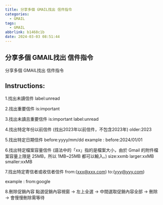 ```yaml
---
title: 分享多個 GMAIL找出 信件指令
categories:
  - GMAIL
tags:
  - GMAIL
abbrlink: b1468c1b
date: 2024-03-03 08:51:44
---
```

分享多個 GMAIL找出 信件指令
-----------------------------------------------------------------------------------------------
<!--more-->
分享多個 GMAIL找出 信件指令

Instructions:
-----------------------------------------------------------------------------------------------
1.找出未讀信件
label:unread

2.找出重要信件
is:important

3.找出未讀且重要信件
is:important label:unread

4.找出特定年份以前信件 (找出2023年以前信件，不包含2023年)
older:2023

5.找出特定日期信件
before:yyyy/mm/dd
example : before:2024/01/01

6.找出特定檔案容量信件 (語法中的「xx」指的是檔案大小，由於 Gmail 的附件檔案容量上限是 25MB，所以 1MB~25MB 都可以輸入。)
size:xxmb
larger:xxMB
smaller:xxMB

7.找出特定寄信者或收信者信件
from:(xxx@xxx.com)
to:(yyy@yyy.com)

example : from:google

8.刪除促銷內容
點選促銷內容視窗 -> 左上全選 -> 中間選取促銷內容全部 -> 刪除 -> 會慢慢刪除需等待